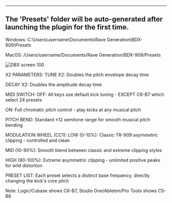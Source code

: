 ------------------------------------------------------------------------------------
The 'Presets' folder will be auto-generated after launching the plugin for the first time.
------------------------------------------------------------------------------------

Windows:
C:\Users\username\Documents\Rave Generation\BDX-909\Presets

MacOS:
/Users/username/Documents/Rave Generation/BDX-909/Presets

![DBX screen 100](https://github.com/user-attachments/assets/64754f74-f33d-4d74-b093-901a24a3e25a)

X2 PARAMETERS:
TUNE X2: Doubles the pitch envelope decay time

DECAY X2: Doubles the amplitude decay time


MIDI SWITCH:
OFF: All keys use default kick tuning - EXCEPT C6-B7 which select 24 presets

ON: Full chromatic pitch control - play kicks at any musical pitch


PITCH BEND:
Standard ±12 semitone range for smooth musical pitch bending


MODULATION WHEEL (CC1): 
LOW (0-10%): Classic TR-909 asymmetric clipping - controlled and clean

MID (10-90%): Smooth blend between classic and extreme clipping styles 

HIGH (90-100%): Extreme asymmetric clipping - unlimited positive peaks for wild distortion


PRESET LIST:
Each preset selects a distinct base frequency, directly changing the kick's core pitch

Note: Logic/Cubase shows C6-B7, Studio One/Ableton/Pro Tools shows C5-B6
